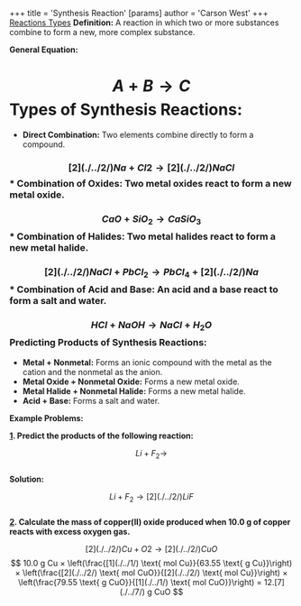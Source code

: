 +++
 title = 'Synthesis Reaction'
[params]
	author = 'Carson West'
+++
[Reactions Types](./../reactions-types/)
**Definition:** A reaction in which two or more substances combine to form a new, more complex substance.

**General Equation:**
#  $$  A + B → C  $$  **Types of Synthesis Reactions:**

* **Direct Combination:** Two elements combine directly to form a compound.
###  $$  [2](./../2/) Na + Cl2 → [2](./../2/) NaCl  $$  * **Combination of Oxides:** Two metal oxides react to form a new metal oxide.
###  $$  CaO + SiO_2 → CaSiO_3  $$  * **Combination of Halides:** Two metal halides react to form a new metal halide.
###  $$  [2](./../2/) NaCl + PbCl_2 → PbCl_4 + [2](./../2/) Na  $$  * **Combination of Acid and Base:** An acid and a base react to form a salt and water.
###  $$  HCl + NaOH → NaCl + H_2O  $$  **Predicting Products of Synthesis Reactions:**

* **Metal + Nonmetal:** Forms an ionic compound with the metal as the cation and the nonmetal as the anion.
* **Metal Oxide + Nonmetal Oxide:** Forms a new metal oxide.
* **Metal Halide + Nonmetal Halide:** Forms a new metal halide.
* **Acid + Base:** Forms a salt and water.

**Example Problems:**

**[1](./../1/). Predict the products of the following reaction:**

 $$  Li + F_2 →  $$  
**Solution:**

 $$  Li + F_2 → [2](./../2/) LiF  $$  
**[2](./../2/). Calculate the mass of copper(II) oxide produced when 10.0 g of copper reacts with excess oxygen gas.**

 $$  [2](./../2/) Cu + O2 → [2](./../2/) CuO  $$   $$  10.0 g Cu × \left(\frac{[1](./../1/) \text{ mol Cu}}{63.55 \text{ g Cu}}\right) × \left(\frac{[2](./../2/) \text{ mol CuO}}{[2](./../2/) \text{ mol Cu}}\right) × \left(\frac{79.55 \text{ g CuO}}{[1](./../1/) \text{ mol CuO}}\right) = 12.[7](./../7/) g CuO  $$ 